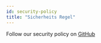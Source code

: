 ```yaml
---
id: security-policy
title: "Sicherheits Regel"
---
```


Follow our security policy on [GitHub](https://github.com/verdaccio/verdaccio/security/policy)